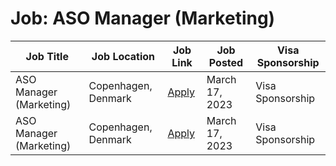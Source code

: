 # Job: ASO Manager (Marketing)

| Job Title | Job Location | Job Link | Job Posted | Visa Sponsorship |
| --- | --- | --- | --- | --- |
| ASO Manager (Marketing) | Copenhagen, Denmark | [Apply](https://jobs.lever.co/tactilegames/1342f04e-2336-4c90-ad12-71e1870fa915) | March 17, 2023 | Visa Sponsorship |
| ASO Manager (Marketing) | Copenhagen, Denmark | [Apply](https://jobs.lever.co/tactilegames/1342f04e-2336-4c90-ad12-71e1870fa915) | March 17, 2023 | Visa Sponsorship |
